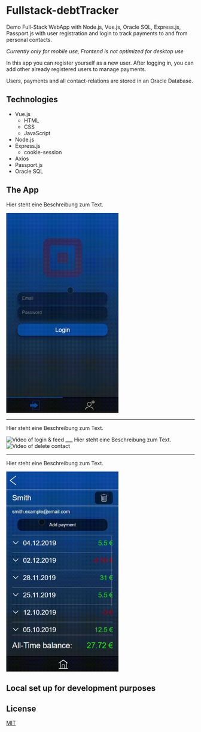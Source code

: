 # Fullstack-debtTracker
Demo Full-Stack WebApp with Node.js, Vue.js, Oracle SQL, Express.js, Passport.js with user registration and login to track payments to and from personal contacts.

_Currently only for mobile use, Frontend is not optimized for desktop use_

In this app you can register yourself as a new user. After logging in, you can add other already registered users to manage payments.

Users, payments and all contact-relations are stored in an Oracle Database.

## Technologies
* Vue.js
  * HTML
  * CSS
  * JavaScript
* Node.js
* Express.js
  * cookie-session
* Axios
* Passport.js
* Oracle SQL

## The App
Hier steht eine Beschreibung zum Text.

<img src="/Frontend/src/assets/registration-cropped.gif" alt="Video of Registration" width="300"/>

***

Hier steht eine Beschreibung zum Text.

<img src="/Frontend/src/assets/login & feed-cropped.gif" alt="Video of login & feed" width="300"/>
___
Hier steht eine Beschreibung zum Text.

<img src="/Frontend/src/assets/Add & Delete-contact-cropped.gif" alt="Video of delete contact" width="300"/>

---

Hier steht eine Beschreibung zum Text.

<img src="/Frontend/src/assets/Add-payment-cropped.gif" alt="Video of add payment" width="300"/>

## Local set up for development purposes

## License
[MIT](https://choosealicense.com/licenses/mit/)

